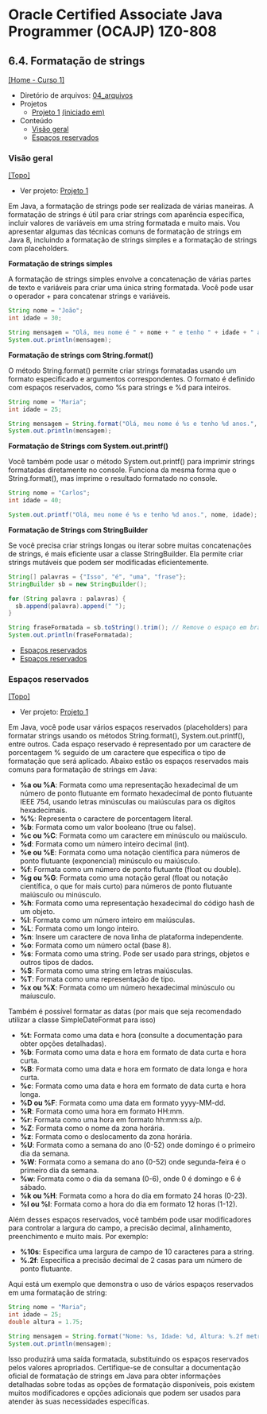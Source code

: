 # Oracle Certified Associate Java Programmer (OCAJP) 1Z0-808

## 6.4. Formatação de strings
[[Home - Curso 1]](../../README.md#curso-1)<br />

- Diretório de arquivos: [04_arquivos](./04_arquivos/)
- Projetos
  - [Projeto 1](./04_arquivos/) [(iniciado em)](#visão-geral)
- Conteúdo
  - [Visão geral](#visão-geral)
  - [Espaços reservados](#espaços-reservados)

### Visão geral
[[Topo]](#)<br />

- Ver projeto: [Projeto 1](./04_arquivos/proj_01/)

Em Java, a formatação de strings pode ser realizada de várias maneiras. A formatação de strings é útil para criar strings com aparência específica, incluir valores de variáveis em uma string formatada e muito mais. Vou apresentar algumas das técnicas comuns de formatação de strings em Java 8, incluindo a formatação de strings simples e a formatação de strings com placeholders.

**Formatação de strings simples**

A formatação de strings simples envolve a concatenação de várias partes de texto e variáveis para criar uma única string formatada. Você pode usar o operador + para concatenar strings e variáveis.

```java
String nome = "João";
int idade = 30;

String mensagem = "Olá, meu nome é " + nome + " e tenho " + idade + " anos.";
System.out.println(mensagem);
```

**Formatação de strings com String.format()**

O método String.format() permite criar strings formatadas usando um formato especificado e argumentos correspondentes. O formato é definido com espaços reservados, como %s para strings e %d para inteiros.

```java
String nome = "Maria";
int idade = 25;

String mensagem = String.format("Olá, meu nome é %s e tenho %d anos.", nome, idade);
System.out.println(mensagem);
```

**Formatação de Strings com System.out.printf()**

Você também pode usar o método System.out.printf() para imprimir strings formatadas diretamente no console. Funciona da mesma forma que o String.format(), mas imprime o resultado formatado no console.

```java
String nome = "Carlos";
int idade = 40;

System.out.printf("Olá, meu nome é %s e tenho %d anos.", nome, idade);
```

**Formatação de Strings com StringBuilder**

Se você precisa criar strings longas ou iterar sobre muitas concatenações de strings, é mais eficiente usar a classe StringBuilder. Ela permite criar strings mutáveis que podem ser modificadas eficientemente.

```java
String[] palavras = {"Isso", "é", "uma", "frase"};
StringBuilder sb = new StringBuilder();

for (String palavra : palavras) {
  sb.append(palavra).append(" ");
}

String fraseFormatada = sb.toString().trim(); // Remove o espaço em branco extra no final
System.out.println(fraseFormatada);
```

  - [Espaços reservados](#visão-geral)
  - [Espaços reservados](#espaços-reservados)

### Espaços reservados
[[Topo]](#)<br />

- Ver projeto: [Projeto 1](./04_arquivos/proj_01/)

Em Java, você pode usar vários espaços reservados (placeholders) para formatar strings usando os métodos String.format(), System.out.printf(), entre outros. Cada espaço reservado é representado por um caractere de porcentagem % seguido de um caractere que especifica o tipo de formatação que será aplicado. Abaixo estão os espaços reservados mais comuns para formatação de strings em Java:

- **%a ou %A**: Formata como uma representação hexadecimal de um número de ponto flutuante em formato hexadecimal de ponto flutuante IEEE 754, usando letras minúsculas ou maiúsculas para os dígitos hexadecimais.
- **%%**: Representa o caractere de porcentagem literal.
- **%b**: Formata como um valor booleano (true ou false).
- **%c ou %C**: Formata como um caractere em minúsculo ou maiúsculo.
- **%d**: Formata como um número inteiro decimal (int).
- **%e ou %E**: Formata como uma notação científica para números de ponto flutuante (exponencial) minúsculo ou maiúsculo.
- **%f**: Formata como um número de ponto flutuante (float ou double).
- **%g ou %G**: Formata como uma notação geral (float ou notação científica, o que for mais curto) para números de ponto flutuante maiúsculo ou minúsculo.
- **%h**: Formata como uma representação hexadecimal do código hash de um objeto.
- **%I**: Formata como um número inteiro em maiúsculas.
- **%L**: Formata como um longo inteiro.
- **%n**: Insere um caractere de nova linha de plataforma independente.
- **%o**: Formata como um número octal (base 8).
- **%s**: Formata como uma string. Pode ser usado para strings, objetos e outros tipos de dados.
- **%S**: Formata como uma string em letras maiúsculas.
- **%T**: Formata como uma representação de tipo.
- **%x ou %X**: Formata como um número hexadecimal minúsculo ou maíusculo.

Também é possível formatar as datas (por mais que seja recomendado utilizar a classe SimpleDateFormat para isso)

- **%t**: Formata como uma data e hora (consulte a documentação para obter opções detalhadas).
- **%b**: Formata como uma data e hora em formato de data curta e hora curta.
- **%B**: Formata como uma data e hora em formato de data longa e hora curta.
- **%c**: Formata como uma data e hora em formato de data curta e hora longa.
- **%D ou %F**: Formata como uma data em formato yyyy-MM-dd.
- **%R**: Formata como uma hora em formato HH:mm.
- **%r**: Formata como uma hora em formato hh:mm:ss a/p.
- **%Z**: Formata como o nome da zona horária.
- **%z**: Formata como o deslocamento da zona horária.
- **%U**: Formata como a semana do ano (0-52) onde domingo é o primeiro dia da semana.
- **%W**: Formata como a semana do ano (0-52) onde segunda-feira é o primeiro dia da semana.
- **%w**: Formata como o dia da semana (0-6), onde 0 é domingo e 6 é sábado.
- **%k ou %H**: Formata como a hora do dia em formato 24 horas (0-23).
- **%l ou %I**: Formata como a hora do dia em formato 12 horas (1-12).

Além desses espaços reservados, você também pode usar modificadores para controlar a largura do campo, a precisão decimal, alinhamento, preenchimento e muito mais. Por exemplo:

- **%10s**: Especifica uma largura de campo de 10 caracteres para a string.
- **%.2f**: Especifica a precisão decimal de 2 casas para um número de ponto flutuante.

Aqui está um exemplo que demonstra o uso de vários espaços reservados em uma formatação de string:

```java
String nome = "Maria";
int idade = 25;
double altura = 1.75;

String mensagem = String.format("Nome: %s, Idade: %d, Altura: %.2f metros", nome, idade, altura);
System.out.println(mensagem);
```

Isso produzirá uma saída formatada, substituindo os espaços reservados pelos valores apropriados. Certifique-se de consultar a documentação oficial de formatação de strings em Java para obter informações detalhadas sobre todas as opções de formatação disponíveis, pois existem muitos modificadores e opções adicionais que podem ser usados para atender às suas necessidades específicas.
